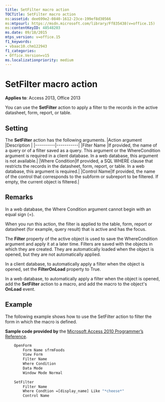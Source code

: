 ```yaml
---
title: SetFilter macro action
TOCTitle: SetFilter macro action
ms:assetid: dee699e2-0840-1612-23ce-199ef8d30566
ms:mtpsurl: https://msdn.microsoft.com/library/Ff835438(v=office.15)
ms:contentKeyID: 48548203
ms.date: 09/18/2015
mtps_version: v=office.15
f1_keywords:
- vbaac10.chm122943
f1_categories:
- Office.Version=v15
ms.localizationpriority: medium
---
```


# SetFilter macro action

**Applies to**: Access 2013, Office 2013

You can use the **SetFilter** action to apply a filter to the records in the active datasheet, form, report, or table.

## Setting

The **SetFilter** action has the following arguments.
|Action argument  |Description   |
|----------|-----------|
|Filter Name  |If provided, the name of a query or of a filter saved as a query. This argument or the WhereCondition argument is required in a client database. In a web database, this argument is not available.|
|Where Condition|If provided, a SQL WHERE clause that restricts the records in the datasheet, form, report, or table. In a web database, this argument is required.|
|Control Name|If provided, the name of the control that corresponds to the subform or subreport to be filtered. If empty, the current object is filtered.|


## Remarks

In a web database, the Where Condition argument cannot begin with an equal sign (=).

When you run this action, the filter is applied to the table, form, report or datasheet (for example, query result) that is active and has the focus.

The **Filter** property of the active object is used to save the WhereCondition argument and apply it at a later time. Filters are saved with the objects in which they are created. They are automatically loaded when the object is opened, but they are not automatically applied.

In a client database, to automatically apply a filter when the object is opened, set the **FilterOnLoad** property to True.

In a web database, to automatically apply a filter when the object is opened, add the **SetFilter** action to a macro, and add the macro to the object's **OnLoad** event.

## Example

The following example shows how to use the SetFilter action to filter the form in which the macro is defined.

**Sample code provided by** the [Microsoft Access 2010 Programmer’s Reference](https://www.amazon.com/Microsoft-Access-2010-Programmers-Reference/dp/8126528125).

```vb
    OpenForm
        Form Name sfrmFoods
        View Form
        Filter Name
        Where Condition
        Data Mode
        Window Mode Normal
    
    SetFilter
        Filter Name
        Where Condtion =[display_name] Like "*cheese*"
        Control Name
```
